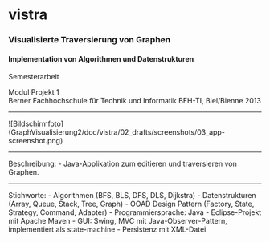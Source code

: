 # vistra
### Visualisierte Traversierung von Graphen

#### Implementation von Algorithmen und Datenstrukturen

Semesterarbeit

Modul Projekt 1<br>
Berner Fachhochschule für Technik und Informatik BFH-TI, Biel/Bienne 2013
<hr>
![Bildschirmfoto](GraphVisualisierung2/doc/vistra/02_drafts/screenshots/03_app-screenshot.png)
<hr>
Beschreibung:
- Java-Applikation zum editieren und traversieren von Graphen.
<hr>
Stichworte:
- Algorithmen (BFS, BLS, DFS, DLS, Dijkstra)
- Datenstrukturen (Array, Queue, Stack, Tree, Graph)
- OOAD Design Pattern (Factory, State, Strategy, Command, Adapter)
- Programmiersprache: Java
- Eclipse-Projekt mit Apache Maven
- GUI: Swing, MVC mit Java-Observer-Pattern, implementiert als state-machine
- Persistenz mit XML-Datei
